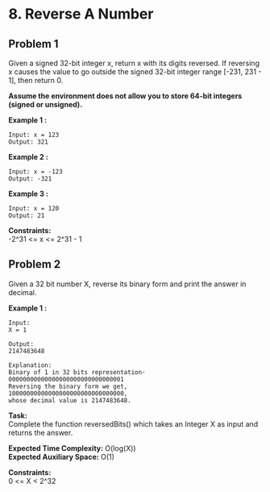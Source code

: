 # 8. Reverse A Number

## Problem 1

Given a signed 32-bit integer x, return x with its digits reversed. If reversing x causes the value to go outside the signed 32-bit integer range [-231, 231 - 1], then return 0.

**Assume the environment does not allow you to store 64-bit integers (signed or unsigned).**

**Example 1 :**

```
Input: x = 123
Output: 321
```

**Example 2 :**

```
Input: x = -123
Output: -321
```

**Example 3 :**

```
Input: x = 120
Output: 21
```

**Constraints:**  
-2^31 <= x <= 2^31 - 1

## Problem 2

Given a 32 bit number X, reverse its binary form and print the answer in decimal.

**Example 1 :**

```
Input:
X = 1

Output:
2147483648

Explanation:
Binary of 1 in 32 bits representation-
00000000000000000000000000000001
Reversing the binary form we get,
10000000000000000000000000000000,
whose decimal value is 2147483648.
```

**Task:**  
Complete the function reversedBits() which takes an Integer X as input and returns the answer.

**Expected Time Complexity:** O(log(X))  
**Expected Auxiliary Space:** O(1)

**Constraints:**  
0 <= X < 2^32
